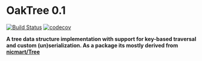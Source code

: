 # OakTree 0.1 
[![Build Status](https://travis-ci.org/MatthijsBreijer/OakTree.svg?branch=master)](https://travis-ci.org/MatthijsBreijer/OakTree) 
[![codecov](https://codecov.io/gh/matthijsbreijer/oaktree/branch/master/graph/badge.svg)](https://codecov.io/gh/MatthijsBreijer/OakTree)

**A tree data structure implementation with support for key-based traversal and custom (un)serialization. As a package its mostly derived from [nicmart/Tree](https://github.com/nicmart/Tree)**
